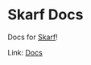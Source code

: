 # Skarf Docs

Docs for [Skarf](https://github.com/woooferz/skarf)!

Link: [Docs](https://skarf-docs.readthedocs.io/en/latest/index.html)
